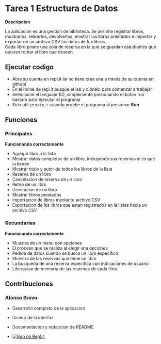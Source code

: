
# Tarea 1 Estructura de Datos

**Descripcion**

La aplicacion es una gestion de biblioteca.
Se permite registrar libros, mostrarlos, retirarlos, devolverlos, mostrar los libros prestados e importar y exportar en un archivo CSV los datos de los libros.   
Cada libro posee una cola de reserva en la que se guardan estudiantes que quieran retirar el libro que deseen.

## Ejecutar codigo
* Abra su cuenta en repl.it (si no tiene cree una a través de su cuenta en github)
* En el home de repl.it busque el lab y clónelo para comenzar a trabajar
* Seleccione el lenguaje (C), simplemente presionando el boton run bastara para ejecutar el programa
* Solo utilize `main.c` cuando pruebe el programa al presionar **Run**

## Funciones

### Principales

**Funcionando correctamente**

* Agregar libro a la lista
* Mostrar datos completos de un libro, incluyendo sus reservas si es que la tienen
* Mostrar titulo y autor de todos los libros de la lista
* Reserva de un libro
* Cancelacion de reserva de un libro
* Retiro de un libro
* Devolucion de un libro
* Mostrar libros prestados
* Importacion de libros mediante archivo CSV
* Exportacion de los libros que estan registrados en la listas hacia un archivo CSV

### Secundarias

**Funcionando correctamente**

* Muestra de un menu con opciones
* El proceso que se realiza al elegir una opciones
* Pedida de datos cuando se busca un libro especifico
* Muestra de las reservas que tiene un libro
* La busqueda de una reserva especifica con indicaciones de usuario
* Liberacion de memoria de las reservas de cada libro

## Contribuciones

### Alonso Bravo:
* Desarrollo completo de la aplicacion
* Diseño de la interfaz
* Documentacion y redaccion de README

* [![Run on Repl.it](https://replit.com/badge/github/LyingBeagle/Tarea-1.git)](https://replit.com/new/github/LyingBeagle/Tarea-1.git)
